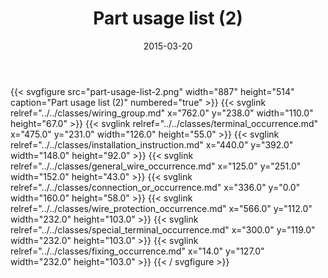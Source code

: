 ﻿---
title: Part usage list (2)
toc: false
type: specs
layout: diagram
date: "2015-03-20"
draft: false
specification: KBL
version: 2.4.sr1
documentType: "Recommendation"
elementType: Diagram
classes:
  - Wiring_group
  - Terminal_occurrence
  - Installation_instruction
  - General_wire_occurrence
  - Connection_or_occurrence
  - Wire_protection_occurrence
  - Special_terminal_occurrence
  - Fixing_occurrence
menu:
  KBL-2.4.sr1:    
    parent: presentation
    identifier: presentation/part-usage-list-2
    weight: 1009 

# Prev/next pager order (if `docs_section_pager` enabled in `params.toml`)
weight: 1009
---
{{< svgfigure src="part-usage-list-2.png" width="887" height="514" caption="Part usage list (2)" numbered="true" >}}
  {{< svglink relref="../../classes/wiring_group.md" x="762.0" y="238.0" width="110.0" height="67.0" >}}
  {{< svglink relref="../../classes/terminal_occurrence.md" x="475.0" y="231.0" width="126.0" height="55.0" >}}
  {{< svglink relref="../../classes/installation_instruction.md" x="440.0" y="392.0" width="148.0" height="92.0" >}}
  {{< svglink relref="../../classes/general_wire_occurrence.md" x="125.0" y="251.0" width="152.0" height="43.0" >}}
  {{< svglink relref="../../classes/connection_or_occurrence.md" x="336.0" y="0.0" width="160.0" height="58.0" >}}
  {{< svglink relref="../../classes/wire_protection_occurrence.md" x="566.0" y="112.0" width="232.0" height="103.0" >}}
  {{< svglink relref="../../classes/special_terminal_occurrence.md" x="300.0" y="119.0" width="232.0" height="103.0" >}}
  {{< svglink relref="../../classes/fixing_occurrence.md" x="14.0" y="127.0" width="232.0" height="103.0" >}}
{{< / svgfigure >}}
